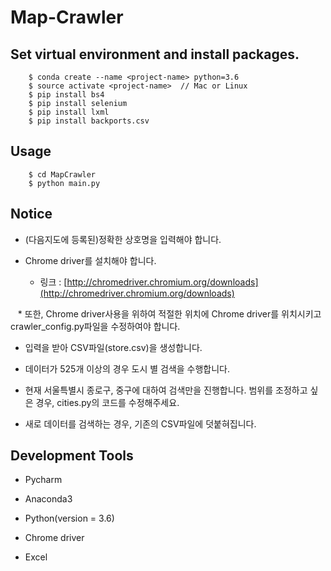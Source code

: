 # Map-Crawler

## Set virtual environment and install packages.

```
    $ conda create --name <project-name> python=3.6
    $ source activate <project-name>  // Mac or Linux
    $ pip install bs4
    $ pip install selenium
    $ pip install lxml
    $ pip install backports.csv
```

## Usage

```
    $ cd MapCrawler
    $ python main.py
```

## Notice

* (다음지도에 등록된)정확한 상호명을 입력해야 합니다.

* Chrome driver를 설치해야 합니다.
    * 링크 : [http://chromedriver.chromium.org/downloads](http://chromedriver.chromium.org/downloads)
    
    * 또한, Chrome driver사용을 위하여 적절한 위치에 Chrome driver를 위치시키고 crawler_config.py파일을 수정하여야 합니다.

* 입력을 받아 CSV파일(store.csv)을 생성합니다.

* 데이터가 525개 이상의 경우 도시 별 검색을 수행합니다.

* 현재 서울특별시 종로구, 중구에 대하여 검색만을 진행합니다. 범위를 조정하고 싶은 경우,
cities.py의 코드를 수정해주세요.

* 새로 데이터를 검색하는 경우, 기존의 CSV파일에 덧붙혀집니다.




## Development Tools

* Pycharm

* Anaconda3

* Python(version = 3.6)

* Chrome driver

* Excel
